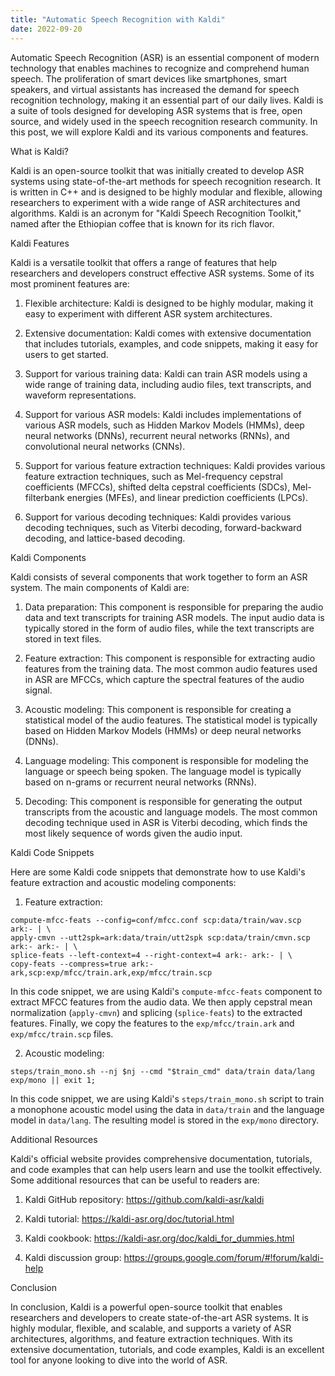 ```yaml
---
title: "Automatic Speech Recognition with Kaldi"
date: 2022-09-20
---
```





Automatic Speech Recognition (ASR) is an essential component of modern technology that enables machines to recognize and comprehend human speech. The proliferation of smart devices like smartphones, smart speakers, and virtual assistants has increased the demand for speech recognition technology, making it an essential part of our daily lives. Kaldi is a suite of tools designed for developing ASR systems that is free, open source, and widely used in the speech recognition research community. In this post, we will explore Kaldi and its various components and features.

What is Kaldi?

Kaldi is an open-source toolkit that was initially created to develop ASR systems using state-of-the-art methods for speech recognition research. It is written in C++ and is designed to be highly modular and flexible, allowing researchers to experiment with a wide range of ASR architectures and algorithms. Kaldi is an acronym for "Kaldi Speech Recognition Toolkit," named after the Ethiopian coffee that is known for its rich flavor.

Kaldi Features

Kaldi is a versatile toolkit that offers a range of features that help researchers and developers construct effective ASR systems. Some of its most prominent features are:

1. Flexible architecture: Kaldi is designed to be highly modular, making it easy to experiment with different ASR system architectures.

2. Extensive documentation: Kaldi comes with extensive documentation that includes tutorials, examples, and code snippets, making it easy for users to get started.

3. Support for various training data: Kaldi can train ASR models using a wide range of training data, including audio files, text transcripts, and waveform representations.

4. Support for various ASR models: Kaldi includes implementations of various ASR models, such as Hidden Markov Models (HMMs), deep neural networks (DNNs), recurrent neural networks (RNNs), and convolutional neural networks (CNNs).

5. Support for various feature extraction techniques: Kaldi provides various feature extraction techniques, such as Mel-frequency cepstral coefficients (MFCCs), shifted delta cepstral coefficients (SDCs), Mel-filterbank energies (MFEs), and linear prediction coefficients (LPCs).

6. Support for various decoding techniques: Kaldi provides various decoding techniques, such as Viterbi decoding, forward-backward decoding, and lattice-based decoding.

Kaldi Components

Kaldi consists of several components that work together to form an ASR system. The main components of Kaldi are:

1. Data preparation: This component is responsible for preparing the audio data and text transcripts for training ASR models. The input audio data is typically stored in the form of audio files, while the text transcripts are stored in text files.

2. Feature extraction: This component is responsible for extracting audio features from the training data. The most common audio features used in ASR are MFCCs, which capture the spectral features of the audio signal.

3. Acoustic modeling: This component is responsible for creating a statistical model of the audio features. The statistical model is typically based on Hidden Markov Models (HMMs) or deep neural networks (DNNs).

4. Language modeling: This component is responsible for modeling the language or speech being spoken. The language model is typically based on n-grams or recurrent neural networks (RNNs).

5. Decoding: This component is responsible for generating the output transcripts from the acoustic and language models. The most common decoding technique used in ASR is Viterbi decoding, which finds the most likely sequence of words given the audio input.

Kaldi Code Snippets

Here are some Kaldi code snippets that demonstrate how to use Kaldi's feature extraction and acoustic modeling components:

1. Feature extraction:

```
compute-mfcc-feats --config=conf/mfcc.conf scp:data/train/wav.scp ark:- | \
apply-cmvn --utt2spk=ark:data/train/utt2spk scp:data/train/cmvn.scp ark:- ark:- | \
splice-feats --left-context=4 --right-context=4 ark:- ark:- | \
copy-feats --compress=true ark:- ark,scp:exp/mfcc/train.ark,exp/mfcc/train.scp
```

In this code snippet, we are using Kaldi's `compute-mfcc-feats` component to extract MFCC features from the audio data. We then apply cepstral mean normalization (`apply-cmvn`) and splicing (`splice-feats`) to the extracted features. Finally, we copy the features to the `exp/mfcc/train.ark` and `exp/mfcc/train.scp` files.

2. Acoustic modeling:

```
steps/train_mono.sh --nj $nj --cmd "$train_cmd" data/train data/lang exp/mono || exit 1;
```

In this code snippet, we are using Kaldi's `steps/train_mono.sh` script to train a monophone acoustic model using the data in `data/train` and the language model in `data/lang`. The resulting model is stored in the `exp/mono` directory.

Additional Resources

Kaldi's official website provides comprehensive documentation, tutorials, and code examples that can help users learn and use the toolkit effectively. Some additional resources that can be useful to readers are:

1. Kaldi GitHub repository: https://github.com/kaldi-asr/kaldi

2. Kaldi tutorial: https://kaldi-asr.org/doc/tutorial.html

3. Kaldi cookbook: https://kaldi-asr.org/doc/kaldi_for_dummies.html

4. Kaldi discussion group: https://groups.google.com/forum/#!forum/kaldi-help

Conclusion

In conclusion, Kaldi is a powerful open-source toolkit that enables researchers and developers to create state-of-the-art ASR systems. It is highly modular, flexible, and scalable, and supports a variety of ASR architectures, algorithms, and feature extraction techniques. With its extensive documentation, tutorials, and code examples, Kaldi is an excellent tool for anyone looking to dive into the world of ASR.